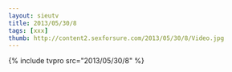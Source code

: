 ```yaml
--- 
layout: sieutv
title: 2013/05/30/8
tags: [xxx]
thumb: http://content2.sexforsure.com/2013/05/30/8/Video.jpg
---
```

{% include tvpro src="2013/05/30/8" %} 
